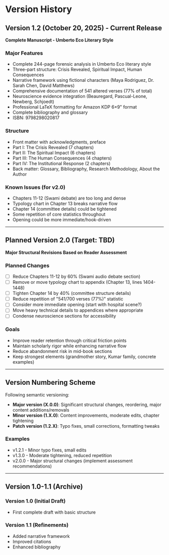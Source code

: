 # Version History

## Version 1.2 (October 20, 2025) - Current Release
**Complete Manuscript - Umberto Eco Literary Style**

### Major Features
- Complete 244-page forensic analysis in Umberto Eco literary style
- Three-part structure: Crisis Revealed, Spiritual Impact, Human Consequences
- Narrative framework using fictional characters (Maya Rodriguez, Dr. Sarah Chen, David Matthews)
- Comprehensive documentation of 541 altered verses (77% of total)
- Neuroscience evidence integration (Beauregard, Pascual-Leone, Newberg, Schjoedt)
- Professional LaTeX formatting for Amazon KDP 6×9" format
- Complete bibliography and glossary
- ISBN: 9798298020817

### Structure
- Front matter with acknowledgments, preface
- Part I: The Crisis Revealed (7 chapters)
- Part II: The Spiritual Impact (6 chapters)
- Part III: The Human Consequences (4 chapters)
- Part IV: The Institutional Response (2 chapters)
- Back matter: Glossary, Bibliography, Research Methodology, About the Author

### Known Issues (for v2.0)
- Chapters 11-12 (Swami debate) are too long and dense
- Typology chart in Chapter 13 breaks narrative flow
- Chapter 14 (committee details) could be tightened
- Some repetition of core statistics throughout
- Opening could be more immediate/hook-driven

---

## Planned Version 2.0 (Target: TBD)
**Major Structural Revisions Based on Reader Assessment**

### Planned Changes
- [ ] Reduce Chapters 11-12 by 60% (Swami audio debate section)
- [ ] Remove or move typology chart to appendix (Chapter 13, lines 1404-1448)
- [ ] Tighten Chapter 14 by 40% (committee structure details)
- [ ] Reduce repetition of "541/700 verses (77%)" statistic
- [ ] Consider more immediate opening (start with hospital scene?)
- [ ] Move heavy technical details to appendices where appropriate
- [ ] Condense neuroscience sections for accessibility

### Goals
- Improve reader retention through critical friction points
- Maintain scholarly rigor while enhancing narrative flow
- Reduce abandonment risk in mid-book sections
- Keep strongest elements (grandmother story, Kumar family, concrete examples)

---

## Version Numbering Scheme

Following semantic versioning:

- **Major version (X.0.0)**: Significant structural changes, reordering, major content additions/removals
- **Minor version (1.X.0)**: Content improvements, moderate edits, chapter tightening
- **Patch version (1.2.X)**: Typo fixes, small corrections, formatting tweaks

### Examples
- v1.2.1 - Minor typo fixes, small edits
- v1.3.0 - Moderate tightening, reduced repetition
- v2.0.0 - Major structural changes (implement assessment recommendations)

---

## Version 1.0-1.1 (Archive)

### Version 1.0 (Initial Draft)
- First complete draft with basic structure

### Version 1.1 (Refinements)
- Added narrative framework
- Improved citations
- Enhanced bibliography
